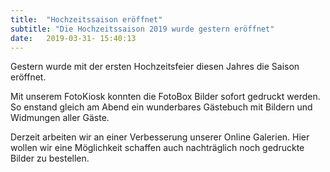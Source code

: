 ```yaml
---
title:  "Hochzeitssaison eröffnet"
subtitle: "Die Hochzeitssaison 2019 wurde gestern eröffnet"
date:   2019-03-31- 15:40:13
---
```


Gestern wurde mit der ersten Hochzeitsfeier diesen Jahres die Saison eröffnet.

Mit unserem FotoKiosk konnten die FotoBox Bilder sofort gedruckt werden. So enstand gleich am Abend ein wunderbares Gästebuch mit Bildern und Widmungen aller Gäste.

Derzeit arbeiten wir an einer Verbesserung unserer Online Galerien. Hier wollen wir eine Möglichkeit schaffen auch nachträglich noch gedruckte Bilder zu bestellen.